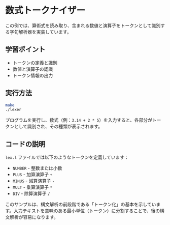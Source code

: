 # 数式トークナイザー

この例では、算術式を読み取り、含まれる数値と演算子をトークンとして識別する字句解析器を実装しています。

## 学習ポイント

- トークンの定義と識別
- 数値と演算子の認識
- トークン情報の出力

## 実行方法

```bash
make
./lexer
```

プログラムを実行し、数式（例：`3.14 + 2 * 5`）を入力すると、各部分がトークンとして識別され、その種類が表示されます。

## コードの説明

`lex.l` ファイルでは以下のようなトークンを定義しています：

- `NUMBER` - 整数または小数
- `PLUS` - 加算演算子 `+`
- `MINUS` - 減算演算子 `-`
- `MULT` - 乗算演算子 `*`
- `DIV` - 除算演算子 `/`

このサンプルは、構文解析の前段階である「トークン化」の基本を示しています。入力テキストを意味のある最小単位（トークン）に分割することで、後の構文解析が容易になります。
